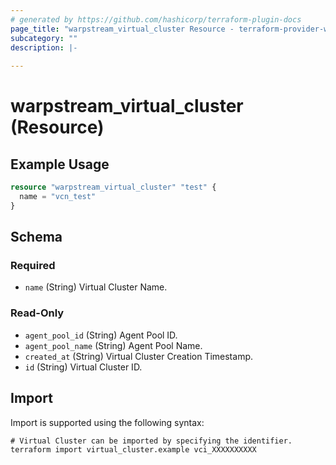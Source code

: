 ```yaml
---
# generated by https://github.com/hashicorp/terraform-plugin-docs
page_title: "warpstream_virtual_cluster Resource - terraform-provider-warpstream"
subcategory: ""
description: |-
  
---
```


# warpstream_virtual_cluster (Resource)



## Example Usage

```terraform
resource "warpstream_virtual_cluster" "test" {
  name = "vcn_test"
}
```

<!-- schema generated by tfplugindocs -->
## Schema

### Required

- `name` (String) Virtual Cluster Name.

### Read-Only

- `agent_pool_id` (String) Agent Pool ID.
- `agent_pool_name` (String) Agent Pool Name.
- `created_at` (String) Virtual Cluster Creation Timestamp.
- `id` (String) Virtual Cluster ID.

## Import

Import is supported using the following syntax:

```shell
# Virtual Cluster can be imported by specifying the identifier.
terraform import virtual_cluster.example vci_XXXXXXXXXX
```
